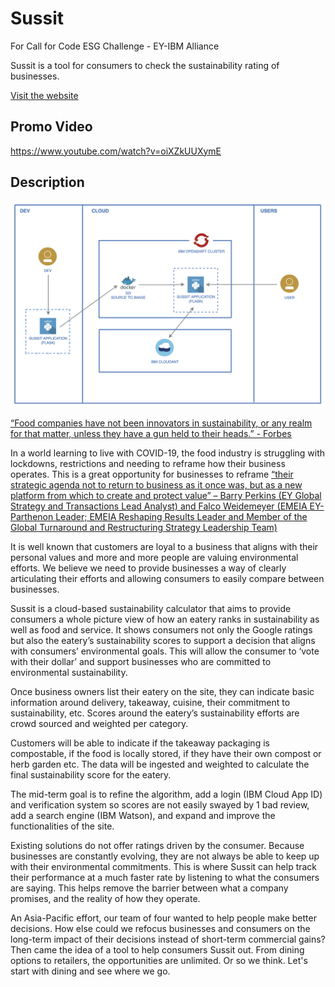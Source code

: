 # Sussit
For Call for Code ESG Challenge - EY-IBM Alliance

Sussit is a tool for consumers to check the sustainability rating of businesses.

[Visit the website](http://flask-eco-friendly-rating-dev-aw.workshop-team-four-bb0dafd08526894d1a8ae848e8bd8099-0000.eu-de.containers.appdomain.cloud/)

## Promo Video

https://www.youtube.com/watch?v=oiXZkUUXymE

## Description
![Sussit Architecture](sussit_architecture.png "Sussit Architecture")

[“Food companies have not been innovators in sustainability, or any realm for that matter, unless they have a gun held to their heads.” - Forbes](https://www.forbes.com/sites/hankcardello/2020/10/20/food-industry-is-a-no-show-in-new-sustainability-study/?sh=501454d91c57)

In a world learning to live with COVID-19, the food industry is struggling with lockdowns, restrictions and needing to reframe how their business operates. This is a great opportunity for businesses to reframe [“their strategic agenda not to return to business as it once was, but as a new platform from which to create and protect value” – Barry Perkins (EY Global Strategy and Transactions Lead Analyst) and Falco Weidemeyer (EMEIA EY-Parthenon Leader; EMEIA Reshaping Results Leader and Member of the Global Turnaround and Restructuring Strategy Leadership Team)](https://www.ey.com/en_gl/ceo/the-ceo-imperative-rebound-to-more-sustainable-growth)

It is well known that customers are loyal to a business that aligns with their personal values and more and more people are valuing environmental efforts. We believe we need to provide businesses a way of clearly articulating their efforts and allowing consumers to easily compare between businesses.

Sussit is a cloud-based sustainability calculator that aims to provide consumers a whole picture view of how an eatery ranks in sustainability as well as food and service. It shows consumers not only the Google ratings but also the eatery’s sustainability scores to support a decision that aligns with consumers’ environmental goals. This will allow the consumer to ‘vote with their dollar’ and support businesses who are committed to environmental sustainability.

Once business owners list their eatery on the site, they can indicate basic information around delivery, takeaway, cuisine, their commitment to sustainability, etc. Scores around the eatery’s sustainability efforts are crowd sourced and weighted per category.

Customers will be able to indicate if the takeaway packaging is compostable, if the food is locally stored, if they have their own compost or herb garden etc. The data will be ingested and weighted to calculate the final sustainability score for the eatery.

The mid-term goal is to refine the algorithm, add a login (IBM Cloud App ID) and verification system so scores are not easily swayed by 1 bad review, add a search engine (IBM Watson), and expand and improve the functionalities of the site.

Existing solutions do not offer ratings driven by the consumer. Because businesses are constantly evolving, they are not always be able to keep up with their environmental commitments. This is where Sussit can help track their performance at a much faster rate by listening to what the consumers are saying. This helps remove the barrier between what a company promises, and the reality of how they operate.

An Asia-Pacific effort, our team of four wanted to help people make better decisions. How else could we refocus businesses and consumers on the long-term impact of their decisions instead of short-term commercial gains? Then came the idea of a tool to help consumers Sussit out. From dining options to retailers, the opportunities are unlimited. Or so we think. Let's start with dining and see where we go.

